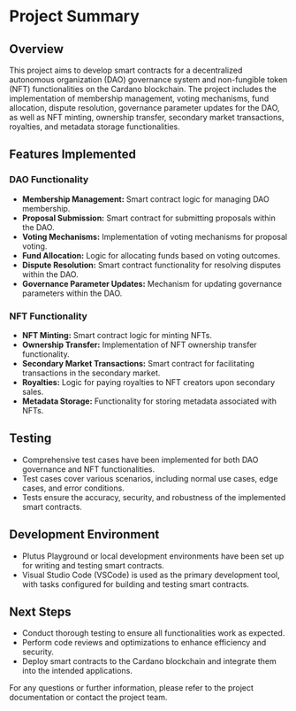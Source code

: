 # Project Summary

## Overview
This project aims to develop smart contracts for a decentralized autonomous organization (DAO) governance system and non-fungible token (NFT) functionalities on the Cardano blockchain. The project includes the implementation of membership management, voting mechanisms, fund allocation, dispute resolution, governance parameter updates for the DAO, as well as NFT minting, ownership transfer, secondary market transactions, royalties, and metadata storage functionalities.


## Features Implemented

### DAO Functionality
- **Membership Management:** Smart contract logic for managing DAO membership.
- **Proposal Submission:** Smart contract for submitting proposals within the DAO.
- **Voting Mechanisms:** Implementation of voting mechanisms for proposal voting.
- **Fund Allocation:** Logic for allocating funds based on voting outcomes.
- **Dispute Resolution:** Smart contract functionality for resolving disputes within the DAO.
- **Governance Parameter Updates:** Mechanism for updating governance parameters within the DAO.

### NFT Functionality
- **NFT Minting:** Smart contract logic for minting NFTs.
- **Ownership Transfer:** Implementation of NFT ownership transfer functionality.
- **Secondary Market Transactions:** Smart contract for facilitating transactions in the secondary market.
- **Royalties:** Logic for paying royalties to NFT creators upon secondary sales.
- **Metadata Storage:** Functionality for storing metadata associated with NFTs.

## Testing
- Comprehensive test cases have been implemented for both DAO governance and NFT functionalities.
- Test cases cover various scenarios, including normal use cases, edge cases, and error conditions.
- Tests ensure the accuracy, security, and robustness of the implemented smart contracts.

## Development Environment
- Plutus Playground or local development environments have been set up for writing and testing smart contracts.
- Visual Studio Code (VSCode) is used as the primary development tool, with tasks configured for building and testing smart contracts.

## Next Steps
- Conduct thorough testing to ensure all functionalities work as expected.
- Perform code reviews and optimizations to enhance efficiency and security.
- Deploy smart contracts to the Cardano blockchain and integrate them into the intended applications.

For any questions or further information, please refer to the project documentation or contact the project team.
